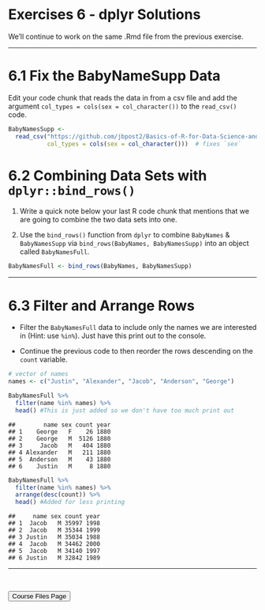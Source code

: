 Exercises 6 - dplyr Solutions
================

We’ll continue to work on the same .Rmd file from the previous exercise.

<hr>

# 6.1 Fix the BabyNameSupp Data

Edit your code chunk that reads the data in from a csv file and add the
argument `col_types = cols(sex = col_character())` to the `read_csv()`
code.

``` r
BabyNamesSupp <- 
  read_csv("https://github.com/jbpost2/Basics-of-R-for-Data-Science-and-Statistics/raw/master/datasets/BabyNamesSupp.csv",
           col_types = cols(sex = col_character()))  # fixes `sex`
```

# 6.2 Combining Data Sets with `dplyr::bind_rows()`

1.  Write a quick note below your last R code chunk that mentions that
    we are going to combine the two data sets into one.

2.  Use the `bind_rows()` function from `dplyr` to combine `BabyNames` &
    `BabyNamesSupp` via `bind_rows(BabyNames, BabyNamesSupp)` into an
    object called `BabyNamesFull`.

``` r
BabyNamesFull <- bind_rows(BabyNames, BabyNamesSupp)
```

<hr>

# 6.3 Filter and Arrange Rows

-   Filter the `BabyNamesFull` data to include only the names we are
    interested in (Hint: use `%in%`). Just have this print out to the
    console.

-   Continue the previous code to then reorder the rows descending on
    the `count` variable.

``` r
# vector of names
names <- c("Justin", "Alexander", "Jacob", "Anderson", "George")

BabyNamesFull %>%
  filter(name %in% names) %>% 
  head() #This is just added so we don't have too much print out
```

    ##        name sex count year
    ## 1    George   F    26 1880
    ## 2    George   M  5126 1880
    ## 3     Jacob   M   404 1880
    ## 4 Alexander   M   211 1880
    ## 5  Anderson   M    43 1880
    ## 6    Justin   M     8 1880

``` r
BabyNamesFull %>%
  filter(name %in% names) %>% 
  arrange(desc(count)) %>%
  head() #Added for less printing
```

    ##     name sex count year
    ## 1  Jacob   M 35997 1998
    ## 2  Jacob   M 35344 1999
    ## 3 Justin   M 35034 1988
    ## 4  Jacob   M 34462 2000
    ## 5  Jacob   M 34140 1997
    ## 6 Justin   M 32842 1989

<hr>

<br>

<a href = "https://jbpost2.github.io/Basics-of-R-for-Data-Science-and-Statistics/CourseFiles.html"><button type="button">Course
Files Page</button></a>
